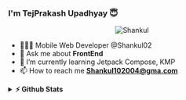 ### I'm TejPrakash Upadhyay 😇
<p align="center"> <img src="https://komarev.com/ghpvc/?username=Shankul02" alt="Shankul" /> </p>

- 🧑🏽‍💻 Mobile Web Developer @Shankul02
- 💬 Ask me about **FrontEnd**
- 🌱 I’m currently learning Jetpack Compose, KMP
- 📫 How to reach me **Shankul102004@gma.com**


<details>	
  <summary><b>⚡ Github Stats</b></summary>
<img height="180em" src="https://github-readme-stats.vercel.app/api?username=Shankul02&show_icons=true&locale=en" alt="Shankul02" />
<img height="180em" src="https://github-readme-stats.vercel.app/api/top-langs/?username=Shankul02&layout=compact"/>
<img align="center" src="https://github-readme-streak-stats.herokuapp.com/?user=Shankul028&" alt="Shankul02" />
</details>
